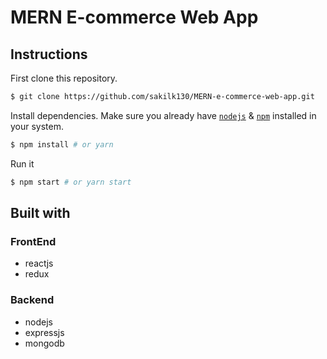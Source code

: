 # MERN E-commerce Web App

## Instructions

First clone this repository.

```bash
$ git clone https://github.com/sakilk130/MERN-e-commerce-web-app.git
```

Install dependencies. Make sure you already have [`nodejs`](https://nodejs.org/en/) & [`npm`](https://www.npmjs.com/) installed in your system.

```bash
$ npm install # or yarn
```

Run it

```bash
$ npm start # or yarn start
```

## Built with

### FrontEnd

- reactjs
- redux

### Backend

- nodejs
- expressjs
- mongodb
